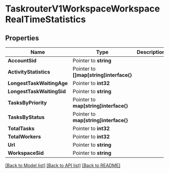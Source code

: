 # TaskrouterV1WorkspaceWorkspaceRealTimeStatistics

## Properties

Name | Type | Description | Notes
------------ | ------------- | ------------- | -------------
**AccountSid** | Pointer to **string** |  |
**ActivityStatistics** | Pointer to **[]map[string]interface{}** |  |
**LongestTaskWaitingAge** | Pointer to **int32** |  |
**LongestTaskWaitingSid** | Pointer to **string** |  |
**TasksByPriority** | Pointer to **map[string]interface{}** |  |
**TasksByStatus** | Pointer to **map[string]interface{}** |  |
**TotalTasks** | Pointer to **int32** |  |
**TotalWorkers** | Pointer to **int32** |  |
**Url** | Pointer to **string** |  |
**WorkspaceSid** | Pointer to **string** |  |

[[Back to Model list]](../README.md#documentation-for-models) [[Back to API list]](../README.md#documentation-for-api-endpoints) [[Back to README]](../README.md)


